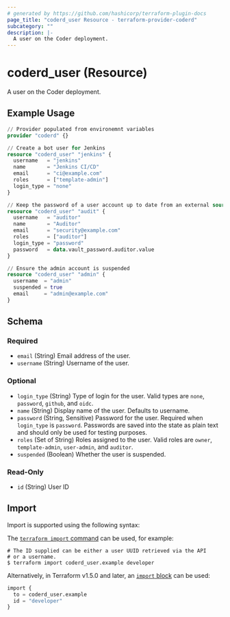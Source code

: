 ```yaml
---
# generated by https://github.com/hashicorp/terraform-plugin-docs
page_title: "coderd_user Resource - terraform-provider-coderd"
subcategory: ""
description: |-
  A user on the Coder deployment.
---
```


# coderd_user (Resource)

A user on the Coder deployment.

## Example Usage

```terraform
// Provider populated from environemnt variables
provider "coderd" {}

// Create a bot user for Jenkins
resource "coderd_user" "jenkins" {
  username   = "jenkins"
  name       = "Jenkins CI/CD"
  email      = "ci@example.com"
  roles      = ["template-admin"]
  login_type = "none"
}

// Keep the password of a user account up to date from an external source
resource "coderd_user" "audit" {
  username   = "auditor"
  name       = "Auditor"
  email      = "security@example.com"
  roles      = ["auditor"]
  login_type = "password"
  password   = data.vault_password.auditor.value
}

// Ensure the admin account is suspended
resource "coderd_user" "admin" {
  username  = "admin"
  suspended = true
  email     = "admin@example.com"
}
```

<!-- schema generated by tfplugindocs -->
## Schema

### Required

- `email` (String) Email address of the user.
- `username` (String) Username of the user.

### Optional

- `login_type` (String) Type of login for the user. Valid types are `none`, `password`, `github`, and `oidc`.
- `name` (String) Display name of the user. Defaults to username.
- `password` (String, Sensitive) Password for the user. Required when `login_type` is `password`. Passwords are saved into the state as plain text and should only be used for testing purposes.
- `roles` (Set of String) Roles assigned to the user. Valid roles are `owner`, `template-admin`, `user-admin`, and `auditor`.
- `suspended` (Boolean) Whether the user is suspended.

### Read-Only

- `id` (String) User ID

## Import

Import is supported using the following syntax:

The [`terraform import` command](https://developer.hashicorp.com/terraform/cli/commands/import) can be used, for example:

```shell
# The ID supplied can be either a user UUID retrieved via the API
# or a username.
$ terraform import coderd_user.example developer
```
Alternatively, in Terraform v1.5.0 and later, an [`import` block](https://developer.hashicorp.com/terraform/language/import) can be used:

```terraform
import {
  to = coderd_user.example
  id = "developer"
}
```

